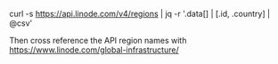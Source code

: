 
curl -s https://api.linode.com/v4/regions | jq -r '.data[] | [.id, .country] | @csv'

Then cross reference the API region names with https://www.linode.com/global-infrastructure/
